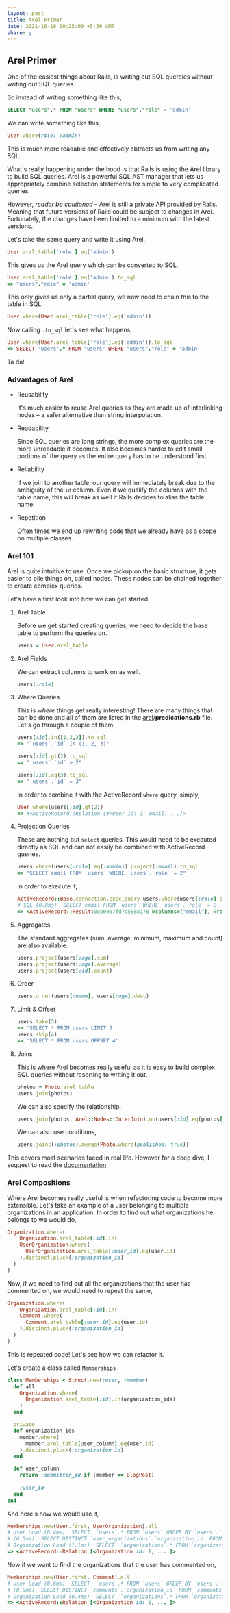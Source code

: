 ```yaml
---
layout: post
title: Arel Primer
date: 2021-10-18 00:25:00 +5:30 GMT
share: y
---
```


## Arel Primer

One of the easiest things about Rails, is writing out SQL quereies without writing out SQL queries.

So instead of writing something like this,

```sql
SELECT "users".* FROM "users" WHERE "users"."role" = 'admin'
```

We can write something like this,

```ruby
User.where(role: :admin)
```

<!--break-->

This is much more readable and effectively abtracts us from writing any SQL.

What's really happening under the hood is that Rails is using the Arel library to build SQL queries. Arel is a powerful SQL AST manager that lets us appropriately combine selection statements for simple to very complicated queries.

However, *reader be cautioned* – Arel is still a private API provided by Rails. Meaning that future versions of Rails could be subject to changes in Arel. Fortunately, the changes have been limited to a minimum with the latest versions.

Let's take the same query and write it using Arel,

```ruby
User.arel_table['role'].eq('admin')
```

This gives us the Arel query which can be converted to SQL.

```ruby
User.arel_table['role'].eq('admin').to_sql
=> "users"."role" = 'admin'
```

This only gives us only a partial query, we now need to chain this to the table in SQL.

```ruby
User.where(User.arel_table['role'].eq('admin'))
```

Now calling `.to_sql` let's see what happens,

```ruby
User.where(User.arel_table['role'].eq('admin')).to_sql
=> SELECT "users".* FROM "users" WHERE "users"."role" = 'admin'
```

Ta da! 



### Advantages of Arel

- Reusability

  It's much easier to reuse Arel queries as they are made up of interlinking nodes – a safer alternative than string interpolation.

- Readability

  Since SQL queries are long strings, the more complex queries are the more unreadable it becomes. It also becomes harder to edit small portions of the query as the entire query has to be understood first.

- Reliability

  If we join to another table, our query will immediately break due to the ambiguity of the `id` column. Even if we qualify the columns with the table name, this will break as well if Rails decides to alias the table name.

- Repetition

  Often times we end up rewriting code that we already have as a scope on multiple classes.



### Arel 101

Arel is quite intuitive to use. Once we pickup on the basic structure, it gets easier to pile things on, called nodes. These nodes can be chained together to create complex queries.

Let's have a first look into how we can get started.

1. Arel Table

   Before we get started creating queries, we need to decide the base table to perform the queries on. 

   ```ruby
   users = User.arel_table
   ```

2. Arel Fields

   We can extract columns to work on as well.

   ```ruby
   users[:role]
   ```

3. Where Queries

   This is *where* things get really interesting! There are many things that can be done and all of them are listed in the [arel](https://github.com/rails/rails/tree/main/activerecord/lib/arel)/**predications.rb** file. Let's go through a couple of them.

   ```ruby
   users[:id].in([1,2,3]).to_sql
   => "`users`.`id` IN (1, 2, 3)"
   
   users[:id].gt(2).to_sql
   => "`users`.`id` > 2"
   
   users[:id].eq(3).to_sql
   => "`users`.`id` = 3"
   ```

   In order to combine it with the ActiveRecord `where` query, simply,

   ```ruby
   User.where(users[:id].gt(2))
   => #<ActiveRecord::Relation [#<User id: 3, email: ...]>
   ```

4. Projection Queries

   These are nothing but `select` queries. This would need to be executed directly as SQL and can not easily be combined with ActiveRecord queries.

   ```ruby
   users.where(users[:role].eq(:admin)).project(:email).to_sql
   => "SELECT email FROM `users` WHERE `users`.`role` = 2"
   ```

   In order to execute it,

   ```ruby
   ActiveRecord::Base.connection.exec_query users.where(users[:role].eq(:admin)).project(:email).to_sql
   # SQL (0.8ms)  SELECT email FROM `users` WHERE `users`.`role` = 2
   => <ActiveRecord::Result:0x00007fd7d5888178 @columns=["email"], @rows=[["adam@example.com"]], @hash_rows=nil, @column_types={}>
   ```

5. Aggregates

   The standard aggregates (sum, average, minimum, maximum and count) are also available.

   ```ruby
   users.project(users[:age].sum)
   users.project(users[:age].average)
   users.project(users[:id].count)
   ```

6. Order

   ```ruby
   users.order(users[:name], users[:age].desc)
   ```

7. Limit & Offset

   ```ruby
   users.take(5) 
   => 'SELECT * FROM users LIMIT 5'
   users.skip(4) 
   => 'SELECT * FROM users OFFSET 4'
   ```

8. Joins

   This is where Arel becomes really useful as it is easy to build complex SQL queries without resorting to writing it out.

   ```ruby
   photos = Photo.arel_table
   users.join(photos) 
   ```

   We can also specify the relationship,

   ```ruby
   users.join(photos, Arel::Nodes::OuterJoin).on(users[:id].eq(photos[:user_id]))
   ```

   We can also use conditions,

   ```ruby
   users.joins(:photos).merge(Photo.where(published: true))
   ```

This covers most scenarios faced in real life. However for a deep dive, I suggest to read the [documentation](https://www.rubydoc.info/gems/arel).



### Arel Compositions

Where Arel becomes really useful is when refactoring code to become more extensible. Let's take an example of a user belonging to multiple organizations in an application. In order to find out what organizations he belongs to we would do,

```ruby
Organization.where(
	Organization.arel_table[:id].in(
    UserOrganization.where(
      UserOrganization.arel_table[:user_id].eq(user.id)
    ).distinct.pluck(:organization_id)
  )
)
```

Now, if we need to find out all the organizations that the user has commented on, we would need to repeat the same,

```ruby
Organization.where(
	Organization.arel_table[:id].in(
    Comment.where(
      Comment.arel_table[:user_id].eq(user.id)
    ).distinct.pluck(:organization_id)
  )
)
```

This is repeated code! Let's see how we can refactor it.

Let's create a class called `Memberships`

```ruby
class Memberships < Struct.new(:user, :member)
  def all
    Organization.where(
      Organization.arel_table[:id].in(organization_ids)
    )
  end

  private
  def organization_ids
    member.where(
      member.arel_table[user_column].eq(user.id)
    ).distinct.pluck(:organization_id)
  end

  def user_column
    return :submitter_id if (member == BlogPost)
    
    :user_id
  end
end
```

And here's how we would use it,

```ruby
Memberships.new(User.first, UserOrganization).all
# User Load (0.4ms)  SELECT  `users`.* FROM `users` ORDER BY `users`.`id` ASC LIMIT 1 
# (6.5ms)  SELECT DISTINCT `user_organizations`.`organization_id` FROM `user_organizations` WHERE `user_organizations`.`user_id` = 1
# Organization Load (1.1ms)  SELECT  `organizations`.* FROM `organizations` WHERE `organizations`.`id` IN (1) LIMIT 11
=> <ActiveRecord::Relation [<Organization id: 1, ... ]>
```



Now if we want to find the organizations that the user has commented on,

```ruby
Memberships.new(User.first, Comment).all
# User Load (0.6ms)  SELECT  `users`.* FROM `users` ORDER BY `users`.`id` ASC LIMIT 1
# (8.9ms)  SELECT DISTINCT `comments`.`organization_id` FROM `comments` WHERE `comments`.`user_id` = '1'
# Organization Load (0.4ms)  SELECT  `organizations`.* FROM `organizations` WHERE `organizations`.`id` IN (1) LIMIT 11
=> <ActiveRecord::Relation [<Organization id: 1, ... ]>
```

